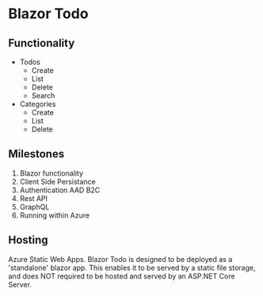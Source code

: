 # Blazor Todo

## Functionality

- Todos
  - Create
  - List
  - Delete
  - Search
- Categories
  - Create
  - List
  - Delete

## Milestones

1. Blazor functionality
1. Client Side Persistance
1. Authentication AAD B2C
1. Rest API
1. GraphQL
1. Running within Azure

## Hosting

Azure Static Web Apps.  Blazor Todo is designed to be deployed as a 'standalone' blazor app.  This enables it to be served by 
a static file storage, and does NOT required to be hosted and served by an ASP.NET Core Server.